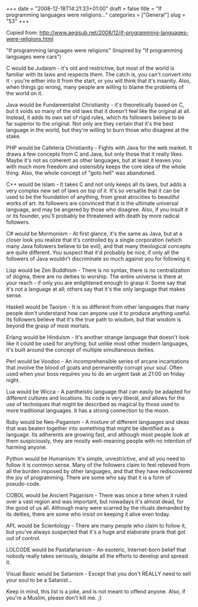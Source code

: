 +++
date = "2008-12-18T14:21:33+01:00"
draft = false
title = "If programming languages were religions..."
categories = ["General"]
slug = "53"
+++

Copied from: http://www.aegisub.net/2008/12/if-programming-languages-were-religions.html

"If programming languages were religions"
(Inspired by "If programming languages were cars")

C would be Judaism - it's old and restrictive, but most of the world is familiar with its laws and respects them. The catch is, you can't convert into it - you're either into it from the start, or you will think that it's insanity. Also, when things go wrong, many people are willing to blame the problems of the world on it.

Java would be Fundamentalist Christianity - it's theoretically based on C, but it voids so many of the old laws that it doesn't feel like the original at all. Instead, it adds its own set of rigid rules, which its followers believe to be far superior to the original. Not only are they certain that it's the best language in the world, but they're willing to burn those who disagree at the stake.

PHP would be Cafeteria Christianity - Fights with Java for the web market. It draws a few concepts from C and Java, but only those that it really likes. Maybe it's not as coherent as other languages, but at least it leaves you with much more freedom and ostensibly keeps the core idea of the whole thing. Also, the whole concept of "goto hell" was abandoned.

C++ would be Islam - It takes C and not only keeps all its laws, but adds a very complex new set of laws on top of it. It's so versatile that it can be used to be the foundation of anything, from great atrocities to beautiful works of art. Its followers are convinced that it is the ultimate universal language, and may be angered by those who disagree. Also, if you insult it or its founder, you'll probably be threatened with death by more radical followers.

C# would be Mormonism - At first glance, it's the same as Java, but at a closer look you realize that it's controlled by a single corporation (which many Java followers believe to be evil), and that many theological concepts are quite different. You suspect that it'd probably be nice, if only all the followers of Java wouldn't discriminate so much against you for following it.

Lisp would be Zen Buddhism - There is no syntax, there is no centralization of dogma, there are no deities to worship. The entire universe is there at your reach - if only you are enlightened enough to grasp it. Some say that it's not a language at all; others say that it's the only language that makes sense.

Haskell would be Taoism - It is so different from other languages that many people don't understand how can anyone use it to produce anything useful. Its followers believe that it's the true path to wisdom, but that wisdom is beyond the grasp of most mortals.

Erlang would be Hinduism - It's another strange language that doesn't look like it could be used for anything, but unlike most other modern languages, it's built around the concept of multiple simultaneous deities.

Perl would be Voodoo - An incomprehensible series of arcane incantations that involve the blood of goats and permanently corrupt your soul. Often used when your boss requires you to do an urgent task at 21:00 on friday night.

Lua would be Wicca - A pantheistic language that can easily be adapted for different cultures and locations. Its code is very liberal, and allows for the use of techniques that might be described as magical by those used to more traditional languages. It has a strong connection to the moon.

Ruby would be Neo-Paganism - A mixture of different languages and ideas that was beaten together into something that might be identified as a language. Its adherents are growing fast, and although most people look at them suspiciously, they are mostly well-meaning people with no intention of harming anyone.

Python would be Humanism: It's simple, unrestrictive, and all you need to follow it is common sense. Many of the followers claim to feel relieved from all the burden imposed by other languages, and that they have rediscovered the joy of programming. There are some who say that it is a form of pseudo-code.

COBOL would be Ancient Paganism - There was once a time when it ruled over a vast region and was important, but nowadays it's almost dead, for the good of us all. Although many were scarred by the rituals demanded by its deities, there are some who insist on keeping it alive even today.

APL would be Scientology - There are many people who claim to follow it, but you've always suspected that it's a huge and elaborate prank that got out of control.

LOLCODE would be Pastafarianism - An esoteric, Internet-born belief that nobody really takes seriously, despite all the efforts to develop and spread it.

Visual Basic would be Satanism - Except that you don't REALLY need to sell your soul to be a Satanist...

Keep in mind, this list is a joke, and is not meant to offend anyone. Also, if you're a Muslim, please don't kill me. ;)
